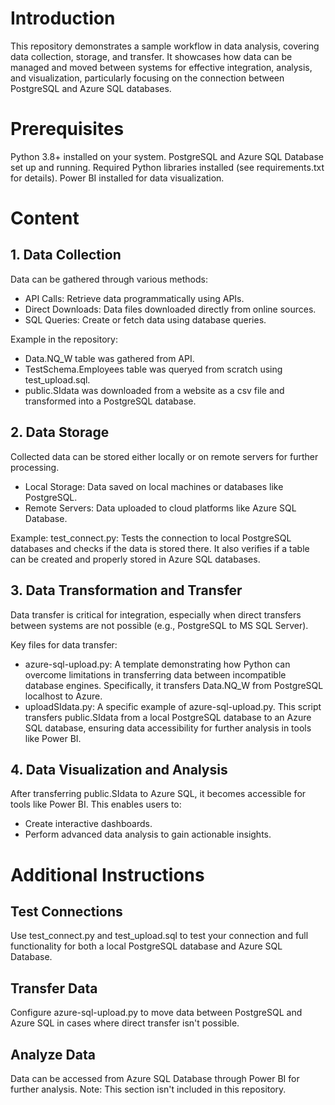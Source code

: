 # Introduction

This repository demonstrates a sample workflow in data analysis, covering data collection, storage, and transfer. It showcases how data can be managed and moved between systems for effective integration, analysis, and visualization, particularly focusing on the connection between PostgreSQL and Azure SQL databases.

# Prerequisites
Python 3.8+ installed on your system.
PostgreSQL and Azure SQL Database set up and running.
Required Python libraries installed (see requirements.txt for details).
Power BI installed for data visualization.

# Content
## 1. Data Collection

Data can be gathered through various methods:
- API Calls: Retrieve data programmatically using APIs.
- Direct Downloads: Data files downloaded directly from online sources.
- SQL Queries: Create or fetch data using database queries.

Example in the repository:
- Data.NQ_W table was gathered from API. 
- TestSchema.Employees table was queryed from scratch using test_upload.sql. 
- public.SIdata was downloaded from a website as a csv file and transformed into a PostgreSQL database.

## 2. Data Storage

Collected data can be stored either locally or on remote servers for further processing.
- Local Storage: Data saved on local machines or databases like PostgreSQL.
- Remote Servers: Data uploaded to cloud platforms like Azure SQL Database.

Example:
test_connect.py: Tests the connection to local PostgreSQL databases and checks if the data is stored there. It also verifies if a table can be created and properly stored in Azure SQL databases.

## 3. Data Transformation and Transfer

Data transfer is critical for integration, especially when direct transfers between systems are not possible (e.g., PostgreSQL to MS SQL Server).

Key files for data transfer:

- azure-sql-upload.py: A template demonstrating how Python can overcome limitations in transferring data between incompatible database engines. Specifically, it transfers Data.NQ_W from PostgreSQL localhost to Azure.
- uploadSIdata.py: A specific example of azure-sql-upload.py. This script transfers public.SIdata from a local PostgreSQL database to an Azure SQL database, ensuring data accessibility for further analysis in tools like Power BI.

## 4. Data Visualization and Analysis

After transferring public.SIdata to Azure SQL, it becomes accessible for tools like Power BI. This enables users to:
- Create interactive dashboards.
- Perform advanced data analysis to gain actionable insights.

# Additional Instructions

## Test Connections
Use test_connect.py and test_upload.sql to test your connection and full functionality for both a local PostgreSQL database and Azure SQL Database.

## Transfer Data
Configure azure-sql-upload.py to move data between PostgreSQL and Azure SQL in cases where direct transfer isn't possible.

## Analyze Data
Data can be accessed from Azure SQL Database through Power BI for further analysis. Note: This section isn't included in this repository.